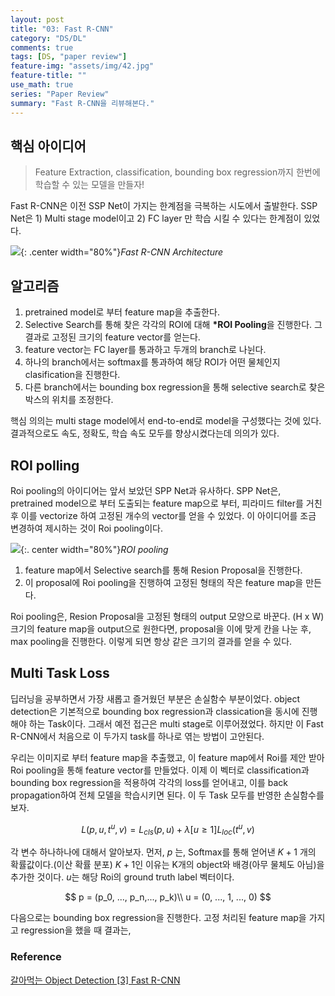```yaml
---
layout: post
title: "03: Fast R-CNN"
category: "DS/DL"
comments: true
tags: [DS, "paper review"]
feature-img: "assets/img/42.jpg"
feature-title: ""
use_math: true
series: "Paper Review"
summary: "Fast R-CNN을 리뷰해본다."
---
```


## 핵심 아이디어

> Feature Extraction, classification, bounding box regression까지 한번에 학습할 수 있는 모델을 만들자!

Fast R-CNN은 이전 SSP Net이 가지는 한계점을 극복하는 시도에서 출발한다. SSP Net은 1) Multi stage model이고 2) FC layer 만 학습 시킬 수 있다는 한계점이 있었다.

![](https://media.geeksforgeeks.org/wp-content/uploads/20200219160147/fast-RCNN1.png){: .center width="80%"}_Fast R-CNN Architecture_

## 알고리즘

1. pretrained model로 부터 feature map을 추출한다.
2. Selective Search를 통해 찾은 각각의 ROI에 대해 **\*ROI Pooling**을 진행한다. 그 결과로 고정된 크기의 feature vector를 얻는다.
3. feature vector는 FC layer를 통과하고 두개의 branch로 나뉜다.
4. 하나의 branch에서는 softmax를 통과하여 해당 ROI가 어떤 물체인지 clasification을 진행한다.
5. 다른 branch에서는 bounding box regression을 통해 selective search로 찾은 박스의 위치를 조정한다.

핵심 의의는 multi stage model에서 end-to-end로 model을 구성했다는 것에 있다. 결과적으로도 속도, 정확도, 학습 속도 모두를 향상시켰다는데 의의가 있다.

## ROI polling

Roi pooling의 아이디어는 앞서 보았던 SPP Net과 유사하다. SPP Net은, pretrained model으로 부터 도출되는 feature map으로 부터, 피라미드 filter를 거친 후 이를 vectorize 하여 고정된 개수의 vector를 얻을 수 있었다. 이 아이디어를 조금 변경하여 제시하는 것이 Roi pooling이다.

![](https://img1.daumcdn.net/thumb/R1280x0/?scode=mtistory2&fname=https%3A%2F%2Fblog.kakaocdn.net%2Fdn%2FmF4V0%2FbtqAVGST2nx%2FNhjfsG6vd89TgIK5bn2Ha0%2Fimg.png){:. center width="80%"}_ROI pooling_

1. feature map에서 Selective search를 통해 Resion Proposal을 진행한다.
2. 이 proposal에 Roi pooling을 진행하여 고정된 형태의 작은 feature map을 만든다.

Roi pooling은, Resion Proposal을 고정된 형태의 output 모양으로 바꾼다. (H x W) 크기의 feature map을 output으로 원한다면, proposal을 이에 맞게 칸을 나눈 후, max pooling을 진행한다. 이렇게 되면 항상 같은 크기의 결과를 얻을 수 있다.

## Multi Task Loss

딥러닝을 공부하면서 가장 새롭고 즐거웠던 부분은 손실함수 부분이었다. object detection은 기본적으로 bounding box regression과 classication을 동시에 진행해야 하는 Task이다. 그래서 예전 접근은 multi stage로 이루어졌었다. 하지만 이 Fast R-CNN에서 처음으로 이 두가지 task를 하나로 엮는 방법이 고안된다.

우리는 이미지로 부터 feature map을 추출했고, 이 feature map에서 Roi를 제안 받아 Roi pooling을 통해 feature vector를 만들었다. 이제 이 벡터로 classification과 bounding box regression을 적용하여 각각의 loss를 얻어내고, 이를 back propagation하여 전체 모델을 학습시키면 된다. 이 두 Task 모두를 반영한 손실함수를 보자.

$$
L(p, u, t^u, v) = L_{cls}(p, u) + \lambda[u \ge 1]L_{loc}(t^u, v)
$$

각 변수 하나하나에 대해서 알아보자. 먼저, $p$ 는, Softmax를 통해 얻어낸 $K+1$ 개의 확률값이다.(이산 확률 분포) $K+1$인 이유는 K개의 object와 배경(아무 물체도 아님)을 추가한 것이다. $u$는 해당 Roi의 ground truth label 벡터이다.

$$
p = (p_0, ..., p_n,..., p_k)\\
u = (0, ..., 1, ..., 0)
$$

다음으로는 bounding box regression을 진행한다. 고정 처리된 feature map을 가지고 regression을 했을 때 결과는,

### Reference

[갈아먹는 Object Detection [3] Fast R-CNN](https://yeomko.tistory.com/15?category=888201)
